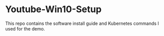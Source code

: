 # Youtube-Win10-Setup
This repo contains the software install guide and Kubernetes commands I used for the demo.
